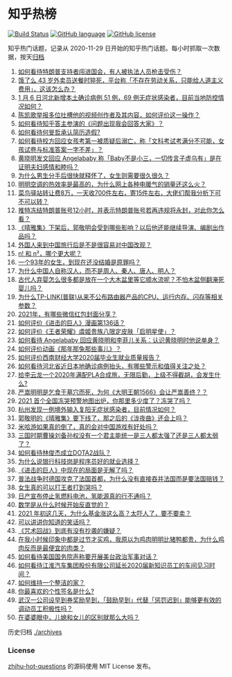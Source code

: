 # 知乎热榜
[![Build Status](https://github.com/ToWeLong/zhihu-hot-questions/workflows/CI/badge.svg)](https://github.com/ToWeLong/zhihu-hot-questions/actions)
[![GitHub language](https://img.shields.io/badge/language-golang-orange.svg)](https://golang.org/)
[![GitHub license](https://img.shields.io/github/license/ToWeLong/zhihu-hot-questions)](https://github.com/ToWeLong/zhihu-hot-questions/blob/main/LICENSE)

知乎热门话题，记录从 2020-11-29 日开始的知乎热门话题。每小时抓取一次数据，按天[归档](./archives)

<!-- BEGIN -->

1. [如何看待特朗普支持者闯进国会，有人被执法人员枪击受伤？](https://www.zhihu.com/question/438235275)
1. [饿了么 43 岁外卖员送餐时猝死，平台称「不存在劳动关系，只能给人道主义费用」，这该怎么办？](https://www.zhihu.com/question/438129586)
1. [1 月 6 日河北新增本土确诊病例 51 例，69 例无症状感染者，目前当地防控情况如何？](https://www.zhihu.com/question/438237127)
1. [陈凯歌举报多位吐槽他的视频创作者及其内容，如何评价这一操作？](https://www.zhihu.com/question/438068928)
1. [如何看待知乎答主参演的《问题出现我会回答大家》？](https://www.zhihu.com/question/438241172)
1. [如何看待何旻哲承认简历造假?](https://www.zhihu.com/question/438195956)
1. [如何看待校方回应女孩考第一被质疑后溺亡，称「文科考试考满分不可能，女孩试卷与标准答案一字不差」？](https://www.zhihu.com/question/438110849)
1. [黄晓明发文回应 Angelababy 称「Baby不是小三，一切传言子虚乌有」是在证明夫妇感情和睦吗？](https://www.zhihu.com/question/438160857)
1. [为什么男生分手后很快就释怀了，女生则需要很久很久？](https://www.zhihu.com/question/432503865)
1. [明明空调的热效率是最高的，为什么网上各种电暖气的销量还这么火？](https://www.zhihu.com/question/437393382)
1. [菜鸟驿站转让费8万，一天收700件左右，寄15件左右，大佬们帮我分析下可不可以转？](https://www.zhihu.com/question/435352953)
1. [推特冻结特朗普账号12小时，并表示特朗普账号若再违规将永封，对此你怎么看？](https://www.zhihu.com/question/438241069)
1. [《晴雅集》下架后，郭敬明会受到哪些影响？以后他还能继续导演、编剧出作品吗？](https://www.zhihu.com/question/438100870)
1. [外国人来到中国旅行后是不是很容易对中国改观？](https://www.zhihu.com/question/437856634)
1. [n! 和 n²，哪个更大呢？](https://www.zhihu.com/question/436901844)
1. [一个93年的女生，到现在还没结婚是原罪吗？](https://www.zhihu.com/question/437225420)
1. [为什么中国人自称汉人，而不是周人、秦人、唐人、明人？](https://www.zhihu.com/question/315606998)
1. [古代人弃婴怎么很多都是放在一个大木盆里等它顺水流呢？不怕木盆侧翻淹死婴儿吗？](https://www.zhihu.com/question/437680542)
1. [为什么TP-LINK(普联)从来不公布路由器产品的CPU、运行内存、闪存等相关参数？](https://www.zhihu.com/question/424243974)
1. [2021年，有哪些微信红包封面分享？](https://www.zhihu.com/question/436417512)
1. [如何评价《进击的巨人》漫画第136话？](https://www.zhihu.com/question/419462209)
1. [如何评价《王者荣耀》虞姬贵族八限定皮肤「启明星使」？](https://www.zhihu.com/question/438165641)
1. [如何看待 Angelababy 回应黄晓明和李菲儿关系：认识黄晓明时他说单身？](https://www.zhihu.com/question/438158348)
1. [如何评价动画《那年那兔那些事儿》？](https://www.zhihu.com/question/28543439)
1. [如何评价西南财经大学2020届毕业生就业质量报告？](https://www.zhihu.com/question/437422218)
1. [如何看待河北省近日本地确诊病例抬头，有哪些警示和值得关注之处？](https://www.zhihu.com/question/437919934)
1. [给李云龙一个2020年满配PLA合成旅，无限后勤，上级不得截胡，会发生什么?](https://www.zhihu.com/question/424566441)
1. [严嵩明明是乞食于墓穴而死，为何《大明王朝1566》会让严嵩善终？？](https://www.zhihu.com/question/436448306)
1. [2021 首个全国冻哭预警地图出炉，你那里多少度了？冻哭了吗？](https://www.zhihu.com/question/438090876)
1. [杭州发现一例境外输入复阳无症状感染者，目前情况如何？](https://www.zhihu.com/question/438111506)
1. [郭敬明的《晴雅集》要下线了，那之后的《泷夜曲》还会上吗？](https://www.zhihu.com/question/437765370)
1. [米哈游如果真的倒了，真的会对中国游戏有好处吗？](https://www.zhihu.com/question/435790584)
1. [三国时期曹操刘备孙权没有一个君主能统一是三人都太强了还是三人都太弱了？](https://www.zhihu.com/question/436930637)
1. [如何看待林俊杰成立DOTA2战队？](https://www.zhihu.com/question/437600516)
1. [为什么说银行科技岗是程序员好的就业选择？](https://www.zhihu.com/question/380468704)
1. [《进击的巨人》中现在的局面是无解了吗？](https://www.zhihu.com/question/437918990)
1. [普法战争时德国攻克了法国首都，为什么没有直接吞并法国而是要法国赔钱？](https://www.zhihu.com/question/437335734)
1. [女生真的可以打王者打到哭吗？](https://www.zhihu.com/question/434926941)
1. [日产宣布停止氢燃料电池，氢能源真的行不通吗？](https://www.zhihu.com/question/421780169)
1. [数学是从什么时候开始反直觉的？](https://www.zhihu.com/question/434067468)
1. [2021 年初这几天，为什么基金涨这么高？太吓人了，要不要卖？](https://www.zhihu.com/question/437808776)
1. [可以讲讲你知道的笑话吗？](https://www.zhihu.com/question/437079897)
1. [《咒术回战》到底有没有抄袭的嫌疑？](https://www.zhihu.com/question/437283808)
1. [在我小时候印象中都是过节才买鸡，我原以为鸡肉明明比猪鸭都贵，为什么鸡肉反而是最便宜的肉类？](https://www.zhihu.com/question/436623362)
1. [如何看待美国国务院声称要开展美台政治军事对话？](https://www.zhihu.com/question/438109132)
1. [如何看待江淮汽车集团股份有限公司延长2020届新知识员工的车间见习时间？](https://www.zhihu.com/question/437874417)
1. [如何维持一个整洁的家？](https://www.zhihu.com/question/381550696)
1. [你最喜欢的个性签名是什么?](https://www.zhihu.com/question/407115076)
1. [武汉一公司设早到券奖励早到，「鼓励早到」代替「惩罚迟到」能够更有效的调动员工积极性吗？](https://www.zhihu.com/question/437781720)
1. [在婆婆眼中，儿媳和女儿的区别就那么大吗？](https://www.zhihu.com/question/322283518)

<!-- END -->

历史归档 [./archives](./archives)


### License
[zhihu-hot-questions](https://github.com/towelong/zhihu-hot-questions) 的源码使用 MIT License 发布。